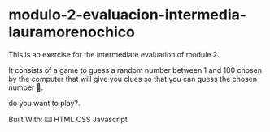 # modulo-2-evaluacion-intermedia-lauramorenochico

This is an exercise for the intermediate evaluation of module 2.

It consists of a game to guess a random number between 1 and 100 chosen by the computer that will give you clues so that you can guess the chosen number 🔮.

do you want to play?.

Built With: ⌨️
HTML
CSS
Javascript
